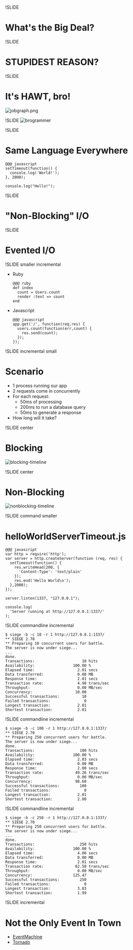 !SLIDE
# What's the Big Deal?

!SLIDE
# STUPIDEST REASON?

!SLIDE
# It's HAWT, bro!

![jobgraph.png](jobgraph.png)

!SLIDE
![brogrammer](brogrammer.jpg)

!SLIDE
# Same Language Everywhere

    @@@ javascript
    setTimeout(function() {
      console.log('World!');
    }, 2000);

    console.log("Hello!");

!SLIDE
# "Non-Blocking" I/O

!SLIDE
# Evented I/O

!SLIDE smaller incremental

* Ruby

      @@@ ruby
      def index
        count = Users.count
        render :text => count
      end

* Javascript

      @@@ javascript
      app.get('/', function(req,res) {
        users.count(function(err,count) {
          res.send(count);
        });
      });

!SLIDE incremental small
# Scenario

* 1 process running our app
* 2 requests come in concurrently
* For each request:
  * 50ms of processing
  * 200ms to run a database query
  * 50ms to generate a response
* How long will it take?

!SLIDE center
# Blocking

![blocking-timeline](blocking-timeline.png)

!SLIDE center
# Non-Blocking
![nonblocking-timeline](nonblocking-timeline.png)

!SLIDE command smaller
# helloWorldServerTimeout.js

    @@@ javascript
    var http = require('http');
    var server = http.createServer(function (req, res) {
      setTimeout(function() {
        res.writeHead(200, {
          'Content-Type': 'text/plain'
        });
        res.end('Hello World\n');
      },2000);
    });

    server.listen(1337, "127.0.0.1");

    console.log(
      'Server running at http://127.0.0.1:1337/'
    );

!SLIDE commandline incremental

    $ siege -b -c 10 -r 1 http://127.0.0.1:1337/
    ** SIEGE 2.70
    ** Preparing 10 concurrent users for battle.
    The server is now under siege...
    ...
    done.
    Transactions:                     10 hits
    Availability:                 100.00 %
    Elapsed time:                   2.01 secs
    Data transferred:               0.00 MB
    Response time:                  2.01 secs
    Transaction rate:               4.98 trans/sec
    Throughput:                     0.00 MB/sec
    Concurrency:                   10.00
    Successful transactions:          10
    Failed transactions:               0
    Longest transaction:            2.01
    Shortest transaction:           2.01

!SLIDE commandline incremental

    $ siege -b -c 100 -r 1 http://127.0.0.1:1337/
    ** SIEGE 2.70
    ** Preparing 250 concurrent users for battle.
    The server is now under siege...
    done.
    Transactions:                    100 hits
    Availability:                 100.00 %
    Elapsed time:                   2.03 secs
    Data transferred:               0.00 MB
    Response time:                  2.00 secs
    Transaction rate:              49.26 trans/sec
    Throughput:                     0.00 MB/sec
    Concurrency:                   98.60
    Successful transactions:         100
    Failed transactions:               0
    Longest transaction:            2.01
    Shortest transaction:           2.00

!SLIDE commandline incremental

    $ siege -b -c 250 -r 1 http://127.0.0.1:1337/
    ** SIEGE 2.70
    ** Preparing 250 concurrent users for battle.
    The server is now under siege...
    ...
    done.
    Transactions:                    250 hits
    Availability:                 100.00 %
    Elapsed time:                   4.00 secs
    Data transferred:               0.00 MB
    Response time:                  2.01 secs
    Transaction rate:              62.50 trans/sec
    Throughput:                     0.00 MB/sec
    Concurrency:                  125.47
    Successful transactions:         250
    Failed transactions:               0
    Longest transaction:            3.83
    Shortest transaction:           1.99

!SLIDE incremental
# Not the Only Event In Town

* [EventMachine]()
* [Tornado]()
